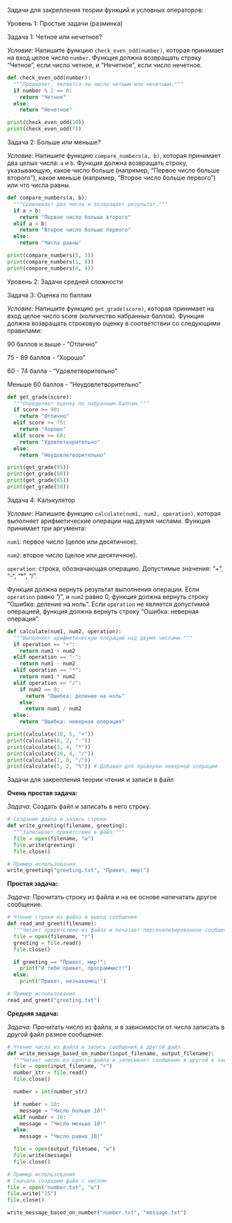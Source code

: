 Задачи для закрепления теории функций и условных операторов:


Уровень 1: Простые задачи (разминка)

Задача 1: Четное или нечетное?

*Условие*: Напишите функцию `check_even_odd(number)`, которая принимает на вход целое число `number`. Функция должна возвращать строку “Четное”, если число четное, и “Нечетное”, если число нечетное.

```python
def check_even_odd(number):
  """Проверяет, является ли число четным или нечетным."""
  if number % 2 == 0:
    return "Четное"
  else:
    return "Нечетное"

print(check_even_odd(10))
print(check_even_odd(7))
```

Задача 2: Больше или меньше?

*Условие*: Напишите функцию `compare_numbers(a, b)`, которая принимает два целых числа: `a` и `b`. Функция должна возвращать строку, указывающую, какое число больше (например, “Первое число больше второго”), какое меньше (например, “Второе число больше первого”) или что числа равны.

```python
def compare_numbers(a, b):
  """Сравнивает два числа и возвращает результат."""
  if a > b:
    return "Первое число больше второго"
  elif a < b:
    return "Второе число больше первого"
  else:
    return "Числа равны"

print(compare_numbers(5, 3))
print(compare_numbers(1, 8))
print(compare_numbers(4, 4))
```


Уровень 2: Задачи средней сложности

Задача 3: Оценка по баллам

*Условие*: Напишите функцию `get_grade(score)`, которая принимает на вход целое число score (количество набранных баллов). Функция должна возвращать строковую оценку в соответствии со следующими правилами:

90 баллов и выше - “Отлично”

75 - 89 баллов - “Хорошо”

60 - 74 балла - “Удовлетворительно”

Меньше 60 баллов - “Неудовлетворительно”


```python
def get_grade(score):
  """Определяет оценку по набранным баллам."""
  if score >= 90:
    return "Отлично"
  elif score >= 75:
    return "Хорошо"
  elif score >= 60:
    return "Удовлетворительно"
  else:
    return "Неудовлетворительно"

print(get_grade(95))
print(get_grade(80))
print(get_grade(65))
print(get_grade(50))
```


Задача 4: Калькулятор

*Условие*: Напишите функцию `calculate(num1, num2, operation)`, которая выполняет арифметические операции над двумя числами. Функция принимает три аргумента:

`num1`: первое число (целое или десятичное).

`num2`: второе число (целое или десятичное).

`operation`: строка, обозначающая операцию. Допустимые значения: “+”, “-“, “*”, “/”.

Функция должна вернуть результат выполнения операции. Если `operation` равно “/”, и `num2` равно 0, функция должна вернуть строку “Ошибка: деление на ноль”. Если `operation` не является допустимой операцией, функция должна вернуть строку “Ошибка: неверная операция”.

```python
def calculate(num1, num2, operation):
  """Выполняет арифметическую операцию над двумя числами."""
  if operation == "+":
    return num1 + num2
  elif operation == "-":
    return num1 - num2
  elif operation == "*":
    return num1 * num2
  elif operation == "/":
    if num2 == 0:
      return "Ошибка: деление на ноль"
    else:
      return num1 / num2
  else:
    return "Ошибка: неверная операция"

print(calculate(10, 5, "+"))
print(calculate(8, 2, "-"))
print(calculate(3, 4, "*"))
print(calculate(20, 4, "/"))
print(calculate(7, 0, "/"))
print(calculate(5, 2, "%")) # Добавил для проверки неверной операции
```

Задачи для закрепления теории чтения и записи в файл

**Очень простая задача:**

*Задача*: Создать файл и записать в него строку.

```python
# Создание файла и запись строки
def write_greeting(filename, greeting):
  """Записывает приветствие в файл."""
  file = open(filename, "w")
  file.write(greeting)
  file.close()

# Пример использования
write_greeting("greeting.txt", "Привет, мир!")
```

**Простая задача:**

*Задача*: Прочитать строку из файла и на ее основе напечатать другое сообщение.

```python
# Чтение строки из файла и вывод сообщения
def read_and_greet(filename):
  """Читает приветствие из файла и печатает персонализированное сообщение."""
  file = open(filename, "r")
  greeting = file.read()
  file.close()

  if greeting == "Привет, мир!":
    print("И тебе привет, программист!")
  else:
    print("Привет, незнакомец!")

# Пример использования
read_and_greet("greeting.txt")
```

**Средняя задача:**

*Задача:* Прочитать число из файла, и в зависимости от числа записать в другой файл разное сообщение.

```python
# Чтение числа из файла и запись сообщения в другой файл
def write_message_based_on_number(input_filename, output_filename):
  """Читает число из одного файла и записывает сообщение в другой в зависимости от числа."""
  file = open(input_filename, "r")
  number_str = file.read()
  file.close()

  number = int(number_str)

  if number > 10:
    message = "Число больше 10!"
  elif number < 10:
    message = "Число меньше 10!"
  else:
    message = "Число равно 10!"

  file = open(output_filename, "w")
  file.write(message)
  file.close()

# Пример использования
# Сначала создадим файл с числом
file = open("number.txt", "w")
file.write("15")
file.close()

write_message_based_on_number("number.txt", "message.txt")
```
